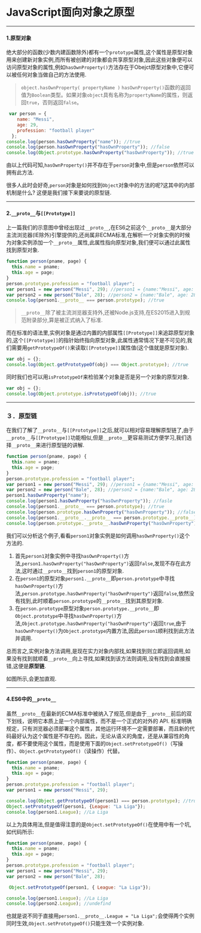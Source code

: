 # JavaScript面向对象之原型

---

#### 1.原型对象
绝大部分的函数(少数内建函数除外)都有一个`prototype`属性,这个属性是原型对象用来创建新对象实例,而所有被创建的对象都会共享原型对象,因此这些对象便可以访问原型对象的属性,例如`hasOwnProperty()`方法存在于Obejct原型对象中,它便可以被任何对象当做自己的方法使用.
> `object.hasOwnProperty( propertyName )`
> `hasOwnProperty()`函数的返回值为`Boolean`类型。如果对象`object`具有名称为`propertyName`的属性，则返回`true`，否则返回`false`。
```javascript
 var person = {
    name: "Messi",
    age: 29,
    profession: "football player"
  };
console.log(person.hasOwnProperty("name")); //true
console.log(person.hasOwnProperty("hasOwnProperty")); //false
console.log(Object.prototype.hasOwnProperty("hasOwnProperty")); //true
```
由以上代码可知,`hasOwnProperty()`并不存在于`person`对象中,但是`person`依然可以拥有此方法.

很多人此时会好奇,`person`对象是如何找到`Object`对象中的方法的呢?这其中的内部机制是什么?
这便是我们接下来要说的原型链.


---

#### 2.`__proto__`与`[[Prototype]]`

上一篇我们的示意图中曾经出现过`__proto__`,在ES6之前这个`__proto__`是大部分主流浏览器(IE除外)引擎提供的,还尚属非ECMA标准,在解析一个对象实例的时候为对象实例添加一个`__proto__`属性,此属性指向原型对象,我们便可以通过此属性找到原型对象.
```javascript
function person(pname, page) {
  this.name = pname;
  this.age = page;
}
person.prototype.profession = "football player";
var person1 = new person("Messi", 29); //person1 = {name:"Messi", age: 29, profession: "football player"};
var person2 = new person("Bale", 28); //person2 = {name:"Bale", age: 28, profession: "football player"};
console.log(person1.__proto__ === person.prototype); //true
```
> `__proto__`除了被主流浏览器支持外,还被Node.js支持,在ES2015进入到规范附录部分,算是被正式纳入了标准.

而在标准的语法里,实例对象是通过内置的内部属性`[[Prototype]]`来追踪原型对象的,这个`[[Prototype]]`的指针始终指向原型对象,此属性通常情况下是不可见的,我们需要用`getPrototypeOf()`来读取`[[Prototype]]`属性值(这个值就是原型对象).

```javascript
var obj = {};
console.log(Object.getPrototypeOf(obj) === Object.prototype); //true
```
同时我们也可以用`isPrototypeOf`来检验某个对象是否是另一个对象的原型对象.

```javascript
var obj = {};
console.log(Object.prototype.isPrototypeOf(obj)); //true
```

---
### ３．原型链

在我们了解了`__proto__`与`[[Prototype]]`之后,就可以相对容易理解原型链了,由于`__proto__`与`[[Prototype]]`功能相似,但是`__proto__`更容易测试方便学习,我们选择`__proto__`来进行原型链的讲解.

```javascript
function person(pname, page) {
  this.name = pname;
  this.age = page;
}
person.prototype.profession = "football player";
var person1 = new person("Messi", 29); //person1 = {name:"Messi", age: 29, profession: "football player"};
var person2 = new person("Bale", 28); //person2 = {name:"Bale", age: 28, profession: "football player"};
person1.hasOwnProperty("name");
console.log(person1.hasOwnProperty("hasOwnProperty")); //fasle
console.log(person1.__proto__ === person.prototype); //true
console.log(person.prototype.hasOwnProperty("hasOwnProperty")); //false
console.log(person1.__proto__.__proto__ === person.prototype.__proto__); // true
console.log(person.prototype.__proto__.hasOwnProperty("hasOwnProperty")); //true
```
我们可以分析这个例子,看看`person1`对象实例是如何调用`hasOwnProperty()`这个方法的.

1. 首先`person1`对象实例中寻找`hasOwnProperty()`方法,`person1.hasOwnProperty("hasOwnProperty")`返回`false`,发现不存在此方法,这时通过`__proto__`找到`person1`的原型对象.
2. 在`person1`的原型对象`person1.__proto__`即`person.prototype`中寻找`hasOwnProperty()`方法,`person.prototype.hasOwnProperty("hasOwnProperty")`返回`false`,依然没有找到,此时顺着`person.prototype`的`__proto__`找到其原型对象.
3. 在`person.prototype`原型对象`person.prototype.__proto__`即`Object.prototype`中寻找`hasOwnProperty()`方法,`Object.prototype.hasOwnProperty("hasOwnProperty")`返回`true`,由于`hasOwnProperty()`为`Object.prototype`内置方法,因此`person1`顺利找到此方法并调用.

总而言之,实例对象方法调用,是现在实力对象内部找,如果找到则立即返回调用,如果没有找到就顺着`__proto__`向上寻找,如果找到该方法则调用,没有找到会直接报错,这便是**原型链**.

如图所示,会更加直观.

---
#### 4.ES6中的`__proto__`

虽然`__proto__`在最新的ECMA标准中被纳入了规范,但是由于`__proto__`前后的双下划线，说明它本质上是一个内部属性，而不是一个正式的对外的 API.
标准明确规定，只有浏览器必须部署这个属性，其他运行环境不一定需要部署，而且新的代码最好认为这个属性是不存在的。因此，无论从语义的角度，还是从兼容性的角度，都不要使用这个属性，而是使用下面的`Object.setPrototypeOf()`（写操作）、`Object.getPrototypeOf()`（读操作）代替。

```javascript
function person(pname, page) {
  this.name = pname;
  this.age = page;
}
person.prototype.profession = "football player";
var person1 = new person("Messi", 29);

console.log(Object.getPrototypeOf(person1) === person.prototype); //true
Object.setPrototypeOf(person1, {League: "La Liga"}); 
console.log(person1.League); //La Liga

```
以上为具体用法,但是值得注意的是`Object.setPrototypeOf()`在使用中有一个坑,如代码所示:
```javascript
function person(pname, page) {
  this.name = pname;
  this.age = page;
}
person.prototype.profession = "football player";
var person1 = new person("Messi", 29); 
var person2 = new person("Bale", 28);

 Object.setPrototypeOf(person1, { League: "La Liga"});

console.log(person1.League); //La Liga
console.log(person2.League); //undefind
```
也就是说不同于直接用`person1.__proto__.League = "La Liga";`会使得两个实例同时生效,`Object.setPrototypeOf()`只能生效一个实例对象.

